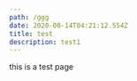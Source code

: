 ```yaml
---
path: /ggg
date: 2020-08-14T04:21:12.554Z
title: test
description: test1
---
```

this is a test page